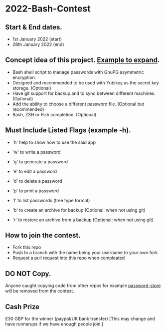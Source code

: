 # 2022-Bash-Contest

## Start & End dates.
   * 1st January 2022 (start)
   * 28th January 2022 (end)

## Concept idea of this project. [Example to expand](example/tbpm).

   * Bash shell script to manage passwords with GnuPG asymmetric encryption.
   * Designed and recommended to be used with Yubikey as the secret key storage. (Optional)
   * Have git support for backup and to sync between different machines. (Optional)
   * Add the ability to choose a different password file. (Optional but recommended)
   * Bash, ZSH or Fish completion. (Optional)

## Must Include Listed Flags (example -h).

   * 'h' help to show how to use the said app

   * 'w' to write a password
   * 'g' to generate a password
   * 'e' to edit a password
   * 'd' to delete a password
   * 'p' to print a password
   * 'l' to list passwords (tree type format)
   * 'b' to create an archive for backup (Optional: when not using git)
   * 'r' to restore an archive from a backup (Optional: when not using git)

## How to join the contest.
  * Fork this repo
  * Push to a branch with the name being your username to your own fork
  * Request a pull request into this repo when compleated


## DO NOT Copy.
  Anyone caught copying code from other repos for example [password-store](https://github.com/zx2c4/password-store) will be removed from the contest.
  
## Cash Prize 
  £30 GBP for the winner (paypal/UK bank transfer) [This may change and have runnerups if we have enough people join.]
